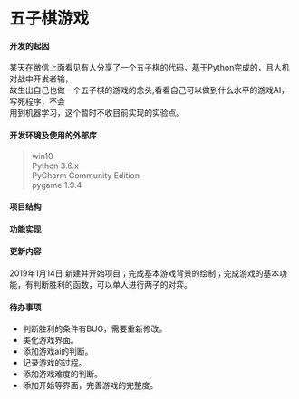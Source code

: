 

# 五子棋游戏

#### 开发的起因
某天在微信上面看见有人分享了一个五子棋的代码，基于Python完成的，且人机对战中开发者输，<br>
故生出自己也做一个五子棋的游戏的念头,看看自己可以做到什么水平的游戏AI，写死程序，不会<br>
用到机器学习，这个暂时不收目前实现的实验点。

#### 开发环境及使用的外部库
> win10<br>
> Python 3.6.x<br>
> PyCharm Community Edition <br>
> pygame 1.9.4

#### 项目结构


#### 功能实现


#### 更新内容
2019年1月14日 新建并开始项目；完成基本游戏背景的绘制；完成游戏的基本功能，有判断胜利的函数，可以单人进行两子的对弈。

#### 待办事项
- 判断胜利的条件有BUG，需要重新修改。
- 美化游戏界面。
- 添加游戏ai的判断。
- 记录游戏的过程。
- 添加游戏难度的判断。
- 添加开始等界面，完善游戏的完整度。